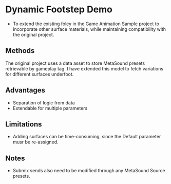 # Dynamic Footstep Demo

- To extend the existing foley in the Game Animation Sample project to incorporate other surface materials, while maintaining compatibility with the original project.

## Methods
The original project uses a data asset to store MetaSound presets retrievable by gameplay tag. I have extended this model to fetch variations for different surfaces underfoot.

## Advantages
- Separation of logic from data
- Extendable for multiple parameters

## Limitations
- Adding surfaces can be time-consuming, since the Default parameter musr be re-assigned.

## Notes
- Submix sends also need to be modified through any MetaSound Source presets.